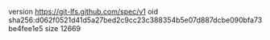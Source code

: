 version https://git-lfs.github.com/spec/v1
oid sha256:d062f0521d41d5a27bed2c9cc23c388354b5e07d887dcbe090bfa73be4fee1e5
size 12669

